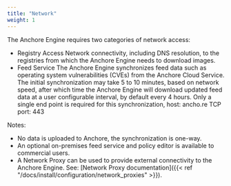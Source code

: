 ```yaml
---
title: "Network"
weight: 1
---
```


The Anchore Engine requires two categories of network access:

- Registry Access
    Network connectivity, including DNS resolution, to the registries from which the Anchore Engine needs to download images.
- Feed Service
    The Anchore Engine synchronizes feed data such as operating system vulnerabilities (CVEs) from the Anchore Cloud Service. The initial synchronization may take 5 to 10 minutes, based on network speed, after which time the Anchore Engine will download updated feed data at a user configurable interval, by default every 4 hours. Only a single end point is required for this synchronization, host: ancho.re TCP port: 443

Notes:

- No data is uploaded to Anchore, the synchronization is one-way.
- An optional on-premises feed service and policy editor is available to commercial users.
- A Network Proxy can be used to provide external connectivity to the Anchore Engine. See: [Network Proxy documentation]({{< ref "/docs/install/configuration/network_proxies" >}}).
